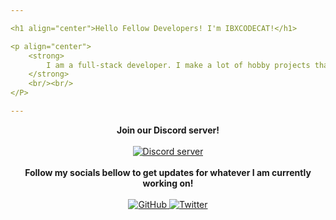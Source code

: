 ```yaml
---

<h1 align="center">Hello Fellow Developers! I'm IBXCODECAT!</h1>

<p align="center">
    <strong>
        I am a full-stack developer. I make a lot of hobby projects that never really have a plan. I code on the fly!
    </strong>
    <br/><br/>
</P>

---
```


<p align="center">
    <strong>
        Join our Discord server!
    </strong>
    <br/><br/>
    <a href="https://discord.gg/WvbCRGSKre">
        <img src="https://img.shields.io/discord/888875214459535360?color=5865F2&logo=discord&logoColor=white" alt="Discord server"/>
    </a>
    <br/><br/>
    <strong>
        Follow my socials bellow to get updates for whatever I am currently working on!
    </strong>
    <br/><br/>
    <a href="https://github.com/IBXCODECAT">
        <img src="https://img.shields.io/github/followers/IBXCODECAT?label=Follow&style=social" alt="GitHub"/>
    </a>
    <a href="https://twitter.com/ibxcodecat">
        <img src="https://img.shields.io/twitter/follow/ibxcodecat?label=Follow&style=social" alt="Twitter"/>
    </a>
</p>
